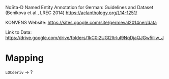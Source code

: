 NoSta-D Named Entity Annotation for German: Guidelines and Dataset (Benikova et al., LREC 2014)
https://aclanthology.org/L14-1251/

KONVENS Website: https://sites.google.com/site/germeval2014ner/data

Link to Data: https://drive.google.com/drive/folders/1kC0I2UGl2ltrluI9NqDjaQJGw5iliw_J

# Mapping

`LOCderiv` -> ?